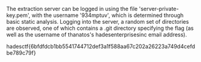 The extraction server can be logged in using the file 'server-private-key.pem', with the username '934mptuv', which is determined through basic static analysis. Logging into the server, a random set of directories are observed, one of which contains a .git directory specifying the flag (as well as the username of thanatos's hadesenterprisesinc email address).

hadesctf{6bfdfdcb1bb5541744712def3a1f588aa67c202a26223a749d4cefdbe789c79f}